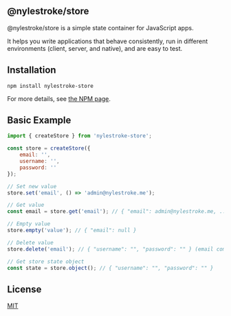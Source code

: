 ## @nylestroke/store

@nylestroke/store is a simple state container for JavaScript apps.

It helps you write applications that behave consistently, run in different environments (client, server, and native), and are easy to test.

## Installation

```
npm install nylestroke-store
```

For more details, see [the NPM page](https://npmjs.com/package/nylestroke-store).

## Basic Example

```js
import { createStore } from 'nylestroke-store';

const store = createStore({
    email: '',
    username: '',
    password: ''
});

// Set new value
store.set('email', () => 'admin@nylestroke.me');

// Get value
const email = store.get('email'); // { "email": admin@nylestroke.me, ... }

// Empty value
store.empty('value'); // { "email": null }

// Delete value
store.delete('email'); // { "username": "", "password": "" } (email completely removed from object)

// Get store state object
const state = store.object(); // { "username": "", "password": "" }

```

## License

[MIT](LICENSE)
